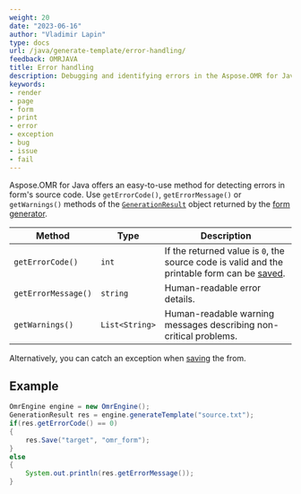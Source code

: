 ```yaml
---
weight: 20
date: "2023-06-16"
author: "Vladimir Lapin"
type: docs
url: /java/generate-template/error-handling/
feedback: OMRJAVA
title: Error handling
description: Debugging and identifying errors in the Aspose.OMR for Java machine-readable forms.
keywords:
- render
- page
- form
- print
- error
- exception
- bug
- issue
- fail
---
```


Aspose.OMR for Java offers an easy-to-use method for detecting errors in form's source code. Use `getErrorCode()`, `getErrorMessage()` or `getWarnings()` methods of the [`GenerationResult`](https://reference.aspose.com/omr/java/com.aspose.omr/generationresult/) object returned by the [form generator](/omr/java/generate-template/).

Method | Type | Description
------ | ---- | -----------
`getErrorCode()` | `int` | If the returned value is `0`, the source code is valid and the printable form can be [saved](/omr/java/generate-template/#saving-a-printable-form).
`getErrorMessage()` | `string` | Human-readable error details.
`getWarnings()` | `List<String>` | Human-readable warning messages describing non-critical problems.

Alternatively, you can catch an exception when [saving](/omr/java/generate-template/#saving-a-printable-form) the from.

## Example

```java
OmrEngine engine = new OmrEngine();
GenerationResult res = engine.generateTemplate("source.txt");
if(res.getErrorCode() == 0)
{
	res.Save("target", "omr_form");
}
else
{
	System.out.println(res.getErrorMessage());
}
```

